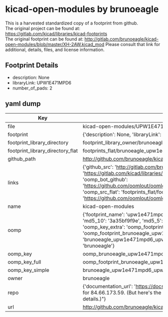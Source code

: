 # kicad-open-modules by brunoeagle  
This is a harvested standardized copy of a footprint from github.  
The original project can be found at:  
https://gitlab.com/kicad/libraries/kicad-footprints  
The original footprint can be found at:
http://gitlab.com/brunoeagle/kicad-open-modules/blob/master/XH-2AW.kicad_mod
Please consult that link for additional, details, files, and license information.  
## Footprint Details
* description: None  
* libraryLink: UPW1E471MPD6  
* number_of_pads: 2  
## yaml dump  
| Key | Value |  
| --- | --- |  
| file | kicad-open-modules/UPW1E471MPD6.kicad_mod |  
| footprint | {'description': None, 'libraryLink': 'UPW1E471MPD6', 'number_of_pads': 2} |  
| footprint_library_directory | footprint_library_owner/brunoeagle_kicad-open-modules |  
| footprint_library_directory_flat | footprints_flat/brunoeagle_upw1e471mpd6_upw1e471mpd6/working |  
| github_path | http://github.com/brunoeagle/kicad-open-modules/blob/master/UPW1E471MPD6.kicad_mod |  
| links | {'github_src': 'http://gitlab.com/brunoeagle/kicad-open-modules/blob/master/XH-2AW.kicad_mod', 'github_src_repo': 'https://gitlab.com/kicad/libraries/kicad-footprints', 'oomp_bot': 'footprints/brunoeagle_upw1e471mpd6_upw1e471mpd6/working', 'oomp_bot_github': 'https://github.com/oomlout/oomlout_oomp_footprint_bot/tree/main/footprints/brunoeagle_upw1e471mpd6_upw1e471mpd6/working', 'oomp_src_flat': 'footprints_flat/footprints_flat/brunoeagle_upw1e471mpd6_upw1e471mpd6/working', 'oomp_src_flat_github': 'https://github.com/oomlout/oomlout_oomp_footprint_src/tree/main/footprints_flat/brunoeagle_upw1e471mpd6_upw1e471mpd6/working'} |  
| name | kicad-open-modules |  
| oomp | {'footprint_name': 'upw1e471mpd6', 'library_name': 'upw1e471mpd6_kicad_mod', 'md5': '3a35bf9f9eb4b1462ee18120ab1f1849', 'md5_10': '3a35bf9f9e', 'md5_5': '3a35b', 'md5_6': '3a35bf', 'oomp_key': 'oomp_brunoeagle_upw1e471mpd6_upw1e471mpd6', 'oomp_key_extra': 'oomp_footprint_brunoeagle_upw1e471mpd6_upw1e471mpd6', 'oomp_key_full': 'oomp_footprint_brunoeagle_upw1e471mpd6_upw1e471mpd6_3a35bf', 'oomp_key_simple': 'brunoeagle_upw1e471mpd6_upw1e471mpd6', 'original_filename': 'kicad-open-modules/UPW1E471MPD6.kicad_mod', 'owner_name': 'brunoeagle'} |  
| oomp_key | oomp_brunoeagle_upw1e471mpd6_upw1e471mpd6 |  
| oomp_key_full | oomp_footprint_brunoeagle_upw1e471mpd6_upw1e471mpd6 |  
| oomp_key_simple | brunoeagle_upw1e471mpd6_upw1e471mpd6 |  
| owner | brunoeagle |  
| repo | {'documentation_url': 'https://docs.github.com/rest/overview/resources-in-the-rest-api#rate-limiting', 'message': "API rate limit exceeded for 84.66.173.59. (But here's the good news: Authenticated requests get a higher rate limit. Check out the documentation for more details.)"} |  
| url | http://github.com/brunoeagle/kicad-open-modules |  

